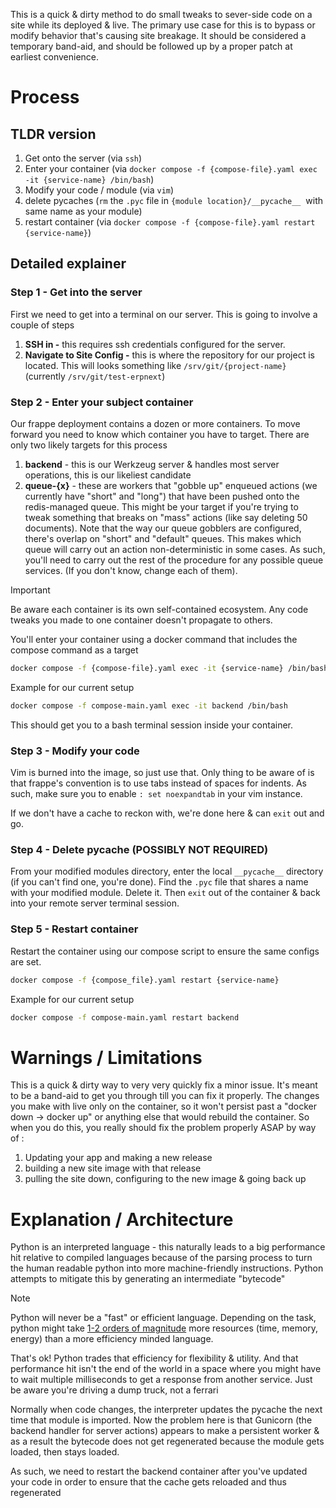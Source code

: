 This is a quick & dirty method to do small tweaks to sever-side code on a site while its deployed & live. The primary use case for this is to bypass or modify behavior that's causing site breakage. It should be considered a temporary band-aid, and should be followed up by a proper patch at earliest convenience.
# Process
## TLDR version
1. Get onto the server (via `ssh`)
2. Enter your container (via `docker compose -f {compose-file}.yaml exec -it {service-name} /bin/bash`)
3. Modify your code / module (via `vim`)
4. delete pycaches (`rm` the `.pyc` file in `{module location}/__pycache__`  with same name as your module)
5. restart container (via `docker compose -f {compose-file}.yaml restart {service-name}`)
## Detailed explainer
### Step 1 - Get into the server
First we need to get into a terminal on our server. This is going to involve a couple of steps
1. **SSH in -** this requires ssh credentials configured for the server.
2. **Navigate to Site Config -** this is where the repository for our project is located. This will looks something like `/srv/git/{project-name}` (currently `/srv/git/test-erpnext`)
### Step 2 - Enter your subject container
Our frappe deployment contains a dozen or more containers. To move forward you need to know which container you have to target. There are only two likely targets for this process
1. **backend** - this is our Werkzeug server & handles most server operations, this is our likeliest candidate
2. **queue-{x}** - these are workers that "gobble up" enqueued actions (we currently have "short" and "long") that have been pushed onto the redis-managed queue. This might be your target if you're trying to tweak something that breaks on "mass" actions (like say deleting 50 documents). Note that the way our queue gobblers are configured, there's overlap on "short" and "default" queues. This makes which queue will carry out an action non-deterministic in some cases. As such, you'll need to carry out the rest of the procedure for any possible queue services. (If you don't know, change each of them).

> [!IMPORTANT]
> Be aware each container is its own self-contained ecosystem. Any code tweaks you made to one container doesn't propagate to others.

You'll enter your container using a docker command that includes the compose command as a target
```bash
docker compose -f {compose-file}.yaml exec -it {service-name} /bin/bash
```

Example for our current setup
```bash
docker compose -f compose-main.yaml exec -it backend /bin/bash
```

This should get you to a bash terminal session inside your container.
### Step 3 - Modify your code
Vim is burned into the image, so just use that. Only thing to be aware of is that frappe's convention is to use tabs instead of spaces for indents. As such, make sure you to enable `: set noexpandtab` in your vim instance.

If we don't have a cache to reckon with, we're done here & can `exit` out and go.
### Step 4 - Delete pycache (POSSIBLY NOT REQUIRED)
From your modified modules directory, enter the local `__pycache__` directory (if you can't find one, you're done). Find the `.pyc` file that shares a name with your modified module. Delete it. Then `exit` out of the container & back into your remote server terminal session.
### Step 5 - Restart container
Restart the container using our compose script to ensure the same configs are set.
```bash
docker compose -f {compose_file}.yaml restart {service-name}
```

Example for our current setup
```bash
docker compose -f compose-main.yaml restart backend
```
# Warnings / Limitations
This is a quick & dirty way to very very quickly fix a minor issue. It's meant to be a band-aid to get you through till you can fix it properly. The changes you make with live only on the container, so it won't persist past a "docker down -> docker up" or anything else that would rebuild the container. So when you do this, you really should fix the problem properly ASAP by way of :
1. Updating your app and making a new release
2. building a new site image with that release
3. pulling the site down, configuring to the new image & going back up
# Explanation / Architecture
Python is an interpreted language - this naturally leads to a big performance hit relative to compiled languages because of the parsing process to turn the human readable python into more machine-friendly instructions. Python attempts to mitigate this by generating an intermediate "bytecode"

> [!NOTE]
> Python will never be a "fast" or efficient language. Depending on the task, python might take [1-2 orders of magnitude](https://levelup.gitconnected.com/how-slow-is-python-6f2fc1fbfbaa) more resources (time, memory, energy) than a more efficiency minded language. 
> 
> That's ok! Python trades that efficiency for flexibility & utility. And that performance hit isn't the end of the world in a space where you might have to wait multiple milliseconds to get a response from another service. Just be aware you're driving a dump truck, not a ferrari  

Normally when code changes, the interpreter updates the pycache the next time that module is imported. Now the problem here is that Gunicorn (the backend handler for server actions) appears to make a persistent worker & as a result the bytecode does not get regenerated because the module gets loaded, then stays loaded.

As such, we need to restart the backend container after you've updated your code in order to ensure that the cache gets reloaded and thus regenerated
